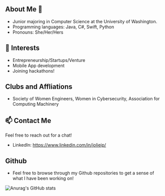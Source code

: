 ## About Me 👋
* Junior majoring in Computer Science at the University of Washington.
* Programming languages: Java, C#, Swift, Python
* Pronouns: She/Her/Hers

## 🌱 Interests
* Entrepreneurship/Startups/Venture
* Mobile App development
* Joining hackathons!

## Clubs and Affliations 
* Society of Women Engineers, Women in Cybersecurity, Association for Computing Machinery

## 📫 Contact Me
Feel free to reach out for a chat!
* LinkedIn: https://www.linkedin.com/in/jolieip/

## Github
* Feel free to browse through my Github repositories to get a sense of what I have been working on!

![Anurag's GitHub stats](https://github-readme-stats.vercel.app/api?username=jolieip&count_private=true&theme=nightowl)
<!--
**jolieip/jolieip** is a ✨ _special_ ✨ repository because its `README.md` (this file) appears on your GitHub profile.

Here are some ideas to get you started:

- 🔭 I’m currently working on ...
- 🌱 I’m currently learning ...
- 👯 I’m looking to collaborate on ...
- 🤔 I’m looking for help with ...
- 💬 Ask me about ...
- 📫 How to reach me: ...
- 😄 Pronouns: ...
- ⚡ Fun fact: ...
-->
